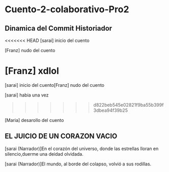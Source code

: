 # Cuento-2-colaborativo-Pro2
## Dinamica del Commit Historiador

<<<<<<< HEAD
[sarai] inicio del cuento

[Franz] nudo del cuento

[Franz] xdlol
=======
[sarai] inicio del cuento[Franz] nudo del cuento

[sarai] habia una vez
>>>>>>> d822beb545e02821f9ba55b399f3dbea94f39b25

[Maria] desarollo del cuento

## EL JUICIO DE UN CORAZON VACIO

[sarai (Narrador)]En el corazón del universo, donde las estrellas lloran en silencio,duerme una deidad olvidada.

[sarai (Narrador)]El mundo, al borde del colapso, volvió a sus rodillas.